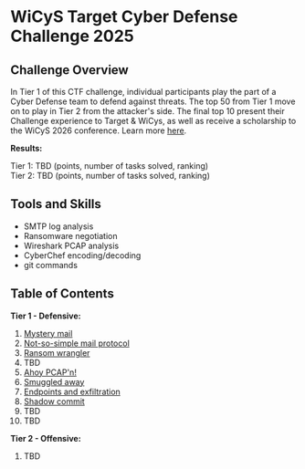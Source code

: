 # WiCyS Target Cyber Defense Challenge 2025

## Challenge Overview

In Tier 1 of this CTF challenge, individual participants play the part of a Cyber Defense team to defend against threats.
The top 50 from Tier 1 move on to play in Tier 2 from the attacker's side.
The final top 10 present their Challenge experience to Target & WiCys, as well as receive a scholarship to the WiCyS 2026 conference.
Learn more [here](https://www.wicys.org/benefits/cyber-defense-challenge-made-possible-by-target/).

**Results:**

Tier 1: TBD (points, number of tasks solved, ranking)  
Tier 2: TBD (points, number of tasks solved, ranking)

## Tools and Skills

- SMTP log analysis
- Ransomware negotiation
- Wireshark PCAP analysis
- CyberChef encoding/decoding
- git commands

## Table of Contents

**Tier 1 - Defensive:**

1. [Mystery mail](./1_mystery_mail/)
2. [Not-so-simple mail protocol](./2_not-so-simple_mail_protocol/)
3. [Ransom wrangler](./3_ransom_wrangler/)
4. TBD
5. [Ahoy PCAP'n!](./5_ahoy_pcap'n/)
6. [Smuggled away](./6_smuggled_away/)
7. [Endpoints and exfiltration](./7_endpoints_and_exfiltration/)
8. [Shadow commit](./8_shadow_commit/)
9. TBD
10. TBD

**Tier 2 - Offensive:**

1. TBD
